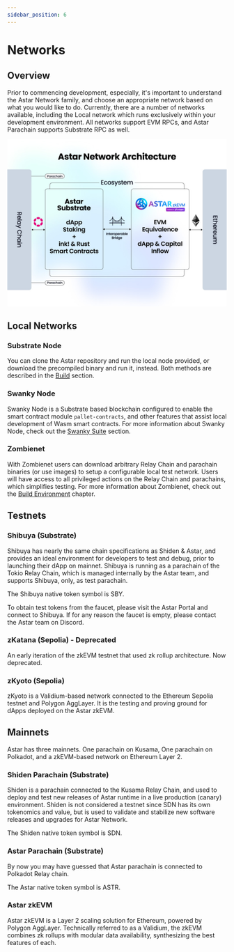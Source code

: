 ```yaml
---
sidebar_position: 6
---
```


# Networks
## Overview

Prior to commencing development, especially, it's important to understand the Astar Network family, and choose an appropriate network based on what you would like to do. Currently, there are a number of networks available, including the Local network which runs exclusively within your development environment. All networks support EVM RPCs, and Astar Parachain supports Substrate RPC as well.

![Astar networks](img/fig4.jpg)

## Local Networks

### Substrate Node
You can clone the Astar repository and run the local node provided, or download the precompiled binary and run it, instead. Both methods are described in the [Build](/docs/build) section.

### Swanky Node

Swanky Node is a Substrate based blockchain configured to enable the smart contract module `pallet-contracts`, and other features that assist local development of Wasm smart contracts.
For more information about Swanky Node, check out the [Swanky Suite](https://docs.astar.network/docs/build/wasm/swanky-suite/) section.

### Zombienet

With Zombienet users can download arbitrary Relay Chain and parachain binaries (or use images) to setup a configurable local test network. Users will have access to all privileged actions on the Relay Chain and parachains, which simplifies testing. For more information about Zombienet, check out the [Build Environment](https://docs.astar.network/docs/build/environment/zombienet-testing) chapter.

## Testnets

### Shibuya (Substrate)

Shibuya has nearly the same chain specifications as Shiden & Astar, and provides an ideal environment for developers to test and debug, prior to launching their dApp on mainnet.
Shibuya is running as a parachain of the Tokio Relay Chain, which is managed internally by the Astar team, and supports Shibuya, only, as test parachain.

The Shibuya native token symbol is SBY.

To obtain test tokens from the faucet, please visit the Astar Portal and connect to Shibuya. If for any reason the faucet is empty, please contact the Astar team on Discord.

### zKatana (Sepolia) - Deprecated

An early iteration of the zkEVM testnet that used zk rollup architecture. Now deprecated.

### zKyoto (Sepolia)

zKyoto is a Validium-based network connected to the Ethereum Sepolia testnet and Polygon AggLayer. It is the testing and proving ground for dApps deployed on the Astar zkEVM.

## Mainnets

Astar has three mainnets. One parachain on Kusama, One parachain on Polkadot, and a zkEVM-based network on Ethereum Layer 2.

### Shiden Parachain (Substrate)

Shiden is a parachain connected to the Kusama Relay Chain, and used to deploy and test new releases of Astar runtime in a live production (canary) environment. Shiden is not considered a testnet since SDN has its own tokenomics and value, but is used to validate and stabilize new software releases and upgrades for Astar Network.

The Shiden native token symbol is SDN.

### Astar Parachain (Substrate)

By now you may have guessed that Astar parachain is connected to Polkadot Relay chain.

The Astar native token symbol is ASTR.

### Astar zkEVM

Astar zkEVM is a Layer 2 scaling solution for Ethereum, powered by Polygon AggLayer. Technically referred to as a Validium, the zkEVM combines zk rollups with modular data availability, synthesizing the best features of each.

